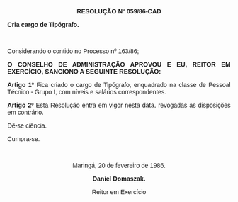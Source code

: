 <BODY>

<B><FONT FACE="Arial"><P ALIGN="CENTER">RESOLU&Ccedil;&Atilde;O N° 059/86-CAD</P>
</B></FONT><FONT SIZE=2>
</FONT><B><FONT FACE="Arial"><P ALIGN="JUSTIFY">Cria cargo de Tip&oacute;grafo.</P>
<P ALIGN="JUSTIFY"></P>
<P ALIGN="JUSTIFY">&nbsp;</P>
</B><P ALIGN="JUSTIFY">Considerando o contido no Processo nº 163/86;</P>
<P ALIGN="JUSTIFY"></P>
<B><P ALIGN="JUSTIFY">O CONSELHO DE ADMINISTRA&Ccedil;&Atilde;O APROVOU E EU, REITOR EM EXERC&Iacute;CIO, SANCIONO A SEGUINTE RESOLU&Ccedil;&Atilde;O:</P>
</B><P ALIGN="JUSTIFY"></P>
<B><P ALIGN="JUSTIFY">Artigo 1º</B>  Fica criado o cargo de Tip&oacute;grafo, enquadrado na classe de Pessoal T&eacute;cnico - Grupo I, com n&iacute;veis e sal&aacute;rios correspondentes.</P>
<B><P ALIGN="JUSTIFY">Artigo 2º</B>  Esta Resolu&ccedil;&atilde;o entra em vigor nesta data, revogadas as disposi&ccedil;&otilde;es em contr&aacute;rio.</P>
<P ALIGN="JUSTIFY">D&ecirc;-se ci&ecirc;ncia.</P>
<P ALIGN="JUSTIFY">Cumpra-se.</P>
<P ALIGN="JUSTIFY"></P>
<P ALIGN="CENTER">&nbsp;</P>
<P ALIGN="CENTER">Maring&aacute;, 20 de fevereiro de 1986.</P>
<P ALIGN="CENTER"></P>
<B><P ALIGN="CENTER">Daniel Domaszak.</P>
</B><P ALIGN="CENTER">Reitor em Exerc&iacute;cio</P></FONT></BODY>
